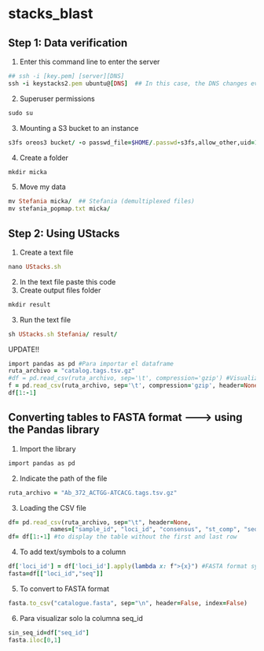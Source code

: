 # stacks_blast
## Step 1: Data verification
1. Enter this command line to enter the server

```ruby
## ssh -i [key.pem] [server][DNS] 
ssh -i keystacks2.pem ubuntu@[DNS]  ## In this case, the DNS changes every time the server is opened
```
2. Superuser permissions

```ruby
sudo su
```
3. Mounting a S3 bucket to an instance

```ruby
s3fs oreos3 bucket/ -o passwd_file=$HOME/.passwd-s3fs,allow_other,uid=1001,gid=1001
```
4. Create a folder

```ruby
mkdir micka
```
5. Move my data

```ruby
mv Stefania micka/  ## Stefania (demultiplexed files)
mv stefania_popmap.txt micka/
```
## Step 2: Using UStacks

1. Create a text file

```ruby
nano UStacks.sh 
```
2. In the text file paste this code
3. Create output files folder

```ruby
mkdir result
```

3. Run the text file

```ruby
sh UStacks.sh Stefania/ result/
```


UPDATE!!

```ruby
import pandas as pd #Para importar el dataframe
ruta_archivo = "catalog.tags.tsv.gz"
#df = pd.read_csv(ruta_archivo, sep='\t', compression='gzip') #Visualización normal del dataframe
f = pd.read_csv(ruta_archivo, sep='\t', compression='gzip', header=None, names = ['sample_id','loci_id','consensus','st_comp','seq_id','seq','fl1','fl2','fl3'])
df[1:-1]
```


## Converting tables to FASTA format ---> using the Pandas library

1. Import the library
   
```ruby
import pandas as pd
```
2. Indicate the path of the file

```ruby
ruta_archivo = "Ab_372_ACTGG-ATCACG.tags.tsv.gz"
```
3. Loading the CSV file
   
```ruby
df= pd.read_csv(ruta_archivo, sep="\t", header=None,
            names=["sample_id", "loci_id", "consensus", "st_comp", "seq_id", "seq", "fl1", "fl2", "fl3"])
df= df[1:-1] #to display the table without the first and last row
```

4. To add text/symbols to a column

```ruby
df['loci_id'] = df['loci_id'].apply(lambda x: f">{x}") #FASTA format symbol: >
fasta=df[["loci_id","seq"]]
```
5. To convert to FASTA format

```ruby
fasta.to_csv("catalogue.fasta", sep="\n", header=False, index=False)
```
6. Para visualizar solo la columna seq_id

```ruby
sin_seq_id=df["seq_id"]
fasta.iloc[0,1]
```

